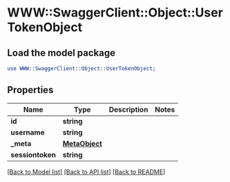 # WWW::SwaggerClient::Object::UserTokenObject

## Load the model package
```perl
use WWW::SwaggerClient::Object::UserTokenObject;
```

## Properties
Name | Type | Description | Notes
------------ | ------------- | ------------- | -------------
**id** | **string** |  | 
**username** | **string** |  | 
**_meta** | [**MetaObject**](MetaObject.md) |  | 
**sessiontoken** | **string** |  | 

[[Back to Model list]](../README.md#documentation-for-models) [[Back to API list]](../README.md#documentation-for-api-endpoints) [[Back to README]](../README.md)


